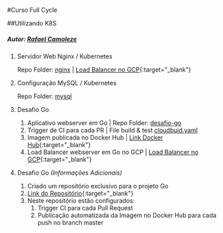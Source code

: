 #Curso Full Cycle

##Utilizando K8S

##### Autor: [Rafael Camoleze](mailto:contato@rafaelcamoleze.com)

1. Servidor Web Nginx / Kubernetes

    Repo Folder: [nginx](nginx) | [Load Balancer no GCP](http://34.122.8.202/){:target="_blank"}
    
2. Configuração MySQL / Kubernetes

    Repo Folder: [mysql](mysql)
   
3. Desafio Go
   1. Aplicativo webserver em Go | Repo Folder: [desafio-go](desafio-go/src/desafio-go)
   2. Trigger de CI para cada PR | File build & test [cloudbuid.yaml](desafio-go/cloudbuild.yaml)
   3. Imagem publicada no Docker Hub | [Link Docker Hub](https://hub.docker.com/r/camolezerafael/desafio-go-webserver-greeting){:target="_blank"}
   4. Load Balancer webserver em Go no GCP | [Load Balancer no GCP](http://104.154.134.235/){:target="_blank"}

4. Desafio Go _(Informações Adicionais)_
    1. Criado um repositório exclusivo para o projeto Go
    2. [Link do Repositório](https://github.com/camolezerafael/k8s-desafio-go){:target="_blank"}
    3. Neste repositório estão configurados:
        1. Trigger CI para cada Pull Request
        2. Publicação automatizada da Imagem no Docker Hub para cada push no branch master
